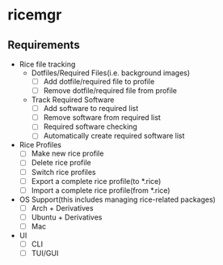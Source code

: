 # ricemgr
## Requirements
- Rice file tracking
  - Dotfiles/Required Files(i.e. background images)
    - [ ] Add dotfile/required file to profile
    - [ ] Remove dotfile/required file from profile
  - Track Required Software
    - [ ] Add software to required list
    - [ ] Remove software from required list
    - [ ] Required software checking
    - [ ] Automatically create required software list
- Rice Profiles
  - [ ] Make new rice profile
  - [ ] Delete rice profile
  - [ ] Switch rice profiles
  - [ ] Export a complete rice profile(to *.rice)
  - [ ] Import a complete rice profile(from *.rice)
- OS Support(this includes managing rice-related packages)
  - [ ] Arch + Derivatives
  - [ ] Ubuntu + Derivatives
  - [ ] Mac
- UI
  - [ ] CLI
  - [ ] TUI/GUI
